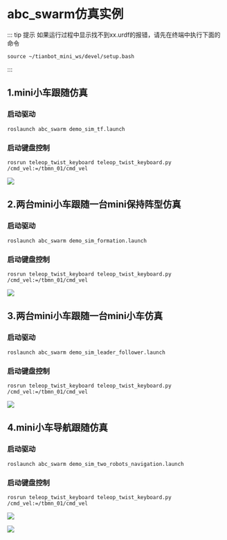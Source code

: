 # abc_swarm仿真实例

::: tip 提示
如果运行过程中显示找不到xx.urdf的报错，请先在终端中执行下面的命令
```shell
source ~/tianbot_mini_ws/devel/setup.bash
```
:::

## 1.mini小车跟随仿真

### 启动驱动
```shell
roslaunch abc_swarm demo_sim_tf.launch 
```
### 启动键盘控制
```shell
rosrun teleop_twist_keyboard teleop_twist_keyboard.py /cmd_vel:=/tbmn_01/cmd_vel
```

![](https://tianbot-pic.oss-cn-beijing.aliyuncs.com/tianbot-pic/Tianbot-Doc202310211151034.png)

## 2.两台mini小车跟随一台mini保持阵型仿真

### 启动驱动
```shell
roslaunch abc_swarm demo_sim_formation.launch 
```
### 启动键盘控制
```shell
rosrun teleop_twist_keyboard teleop_twist_keyboard.py /cmd_vel:=/tbmn_01/cmd_vel
```
![](https://tianbot-pic.oss-cn-beijing.aliyuncs.com/tianbot-pic/Tianbot-Doc202310211142650.png)

## 3.两台mini小车跟随一台mini小车仿真

### 启动驱动
```shell
roslaunch abc_swarm demo_sim_leader_follower.launch 
```
### 启动键盘控制
```shell
rosrun teleop_twist_keyboard teleop_twist_keyboard.py /cmd_vel:=/tbmn_01/cmd_vel
```

![](https://tianbot-pic.oss-cn-beijing.aliyuncs.com/tianbot-pic/Tianbot-Doc202310211156211.png)

## 4.mini小车导航跟随仿真

### 启动驱动
```shell
roslaunch abc_swarm demo_sim_two_robots_navigation.launch 
```
### 启动键盘控制
```shell
rosrun teleop_twist_keyboard teleop_twist_keyboard.py /cmd_vel:=/tbmn_01/cmd_vel
```
![](https://tianbot-pic.oss-cn-beijing.aliyuncs.com/tianbot-pic/Tianbot-Doc202310211158123.png)

![](https://tianbot-pic.oss-cn-beijing.aliyuncs.com/tianbot-pic/Tianbot-Doc202310211159018.png)

